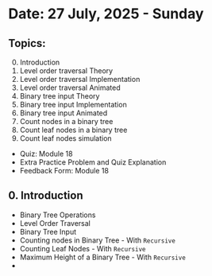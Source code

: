 # Date: 27 July, 2025 - Sunday

## Topics:
0. Introduction
1. Level order traversal Theory
2. Level order traversal Implementation
3. Level order traversal Animated
4. Binary tree input Theory
5. Binary tree input Implementation
6. Binary tree input Animated
7. Count nodes in a binary tree
8. Count leaf nodes in a binary tree
9. Count leaf nodes simulation
- Quiz: Module 18
- Extra Practice Problem and Quiz Explanation
- Feedback Form: Module 18

## 0. Introduction
- Binary Tree Operations
- Level Order Traversal
- Binary Tree Input
- Counting nodes in Binary Tree - With `Recursive`
- Counting Leaf Nodes - With `Recursive`
- Maximum Height of a Binary Tree - With `Recursive`
- 